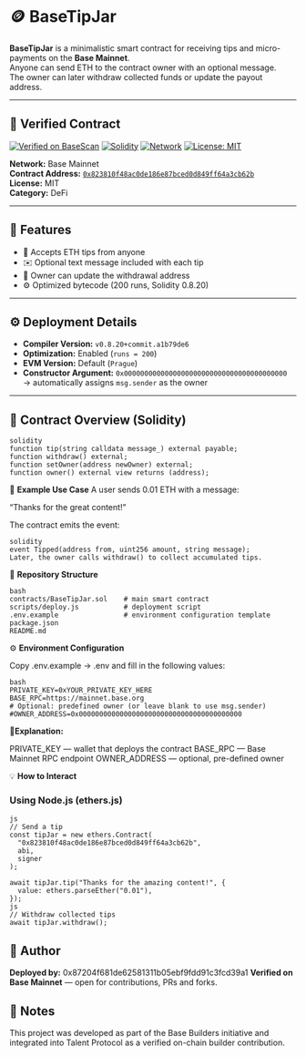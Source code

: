 # 🪙 BaseTipJar

**BaseTipJar** is a minimalistic smart contract for receiving tips and micro-payments on the **Base Mainnet**.  
Anyone can send ETH to the contract owner with an optional message.  
The owner can later withdraw collected funds or update the payout address.

---

## 🔗 Verified Contract

[![Verified on BaseScan](https://img.shields.io/badge/Verified%20on-BaseScan-1b75d0?logo=ethereum&logoColor=white)](https://basescan.org/address/0x823810f48ac0de186e87bced0d849ff64a3cb62b)
[![Solidity](https://img.shields.io/badge/Solidity-0.8.20-blue?logo=ethereum)]()
[![Network](https://img.shields.io/badge/Network-Base%20Mainnet-0052FF)]()
[![License: MIT](https://img.shields.io/badge/License-MIT-green.svg)]()

**Network:** Base Mainnet  
**Contract Address:** [`0x823810f48ac0de186e87bced0d849ff64a3cb62b`](https://basescan.org/address/0x823810f48ac0de186e87bced0d849ff64a3cb62b)  
**License:** MIT  
**Category:** DeFi  

---

## 🧩 Features

- 💸 Accepts ETH tips from anyone  
- ✉️ Optional text message included with each tip  
- 🔐 Owner can update the withdrawal address  
- ⚙️ Optimized bytecode (200 runs, Solidity 0.8.20)  

---

## ⚙️ Deployment Details

- **Compiler Version:** `v0.8.20+commit.a1b79de6`  
- **Optimization:** Enabled (`runs = 200`)  
- **EVM Version:** Default (`Prague`)  
- **Constructor Argument:** `0x0000000000000000000000000000000000000000`  
  → automatically assigns `msg.sender` as the owner  

---

## 🧠 Contract Overview (Solidity)

```
solidity
function tip(string calldata message_) external payable;
function withdraw() external;
function setOwner(address newOwner) external;
function owner() external view returns (address);
```

💬 **Example Use Case**
A user sends 0.01 ETH with a message:

“Thanks for the great content!”

The contract emits the event:
```
solidity
event Tipped(address from, uint256 amount, string message);
Later, the owner calls withdraw() to collect accumulated tips.
```
🧱 **Repository Structure**
```
bash
contracts/BaseTipJar.sol    # main smart contract
scripts/deploy.js           # deployment script
.env.example                # environment configuration template
package.json
README.md
```
⚙️ **Environment Configuration**

Copy .env.example → .env and fill in the following values:
```
bash
PRIVATE_KEY=0xYOUR_PRIVATE_KEY_HERE
BASE_RPC=https://mainnet.base.org
# Optional: predefined owner (or leave blank to use msg.sender)
#OWNER_ADDRESS=0x0000000000000000000000000000000000000000
```
🧾**Explanation:**

PRIVATE_KEY — wallet that deploys the contract
BASE_RPC — Base Mainnet RPC endpoint
OWNER_ADDRESS — optional, pre-defined owner

💡 **How to Interact**
### Using Node.js (ethers.js)
```
js
// Send a tip
const tipJar = new ethers.Contract(
  "0x823810f48ac0de186e87bced0d849ff64a3cb62b",
  abi,
  signer
);

await tipJar.tip("Thanks for the amazing content!", {
  value: ethers.parseEther("0.01"),
});
js
// Withdraw collected tips
await tipJar.withdraw();
```
## 👤 Author
**Deployed by:** 0x87204f681de62581311b05ebf9fdd91c3fcd39a1
**Verified on Base Mainnet** — open for contributions, PRs and forks.

## 🧾 Notes
This project was developed as part of the Base Builders initiative and integrated into Talent Protocol as a verified on-chain builder contribution.

